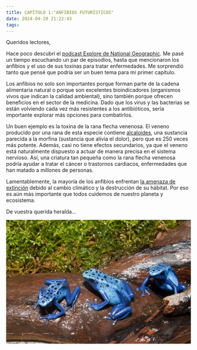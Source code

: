 ```yaml
---
title: CAPÍTULO 1:"ANFIBIOS FUTURÍSTICOS"
date: 2024-04-20 21:22:43
tags:
---
```


Queridos lectores,

Hace poco descubrí el [podcast Explore de National Geographic](https://teams.microsoft.com/l/message/48:notes/1712839694700?context=%7B%22contextType%22%3A%22chat%22%7D). Me pasé un tiempo escuchando un par de episodios, hasta que mencionaron los anfibios y el uso de sus toxinas para tratar enfermedades. Me sorprendió tanto que pensé que podría ser un buen tema para mi primer capítulo.

Los anfibios no solo son importantes porque forman parte de la cadena alimentaria natural o porque son excelentes bioindicadores (organismos vivos que indican la calidad ambiental), sino también porque ofrecen beneficios en el sector de la medicina. Dado que los virus y las bacterias se están volviendo cada vez más resistentes a los antibióticos, sería importante explorar más opciones para combatirlos.

Un buen ejemplo es la toxina de la rana flecha venenosa. El veneno producido por una rana de esta especie contiene [alcaloides](https://www.sciencedirect.com/science/article/abs/pii/0041010178900375), una sustancia parecida a la morfina (sustancia que alivia el dolor), pero que es 250 veces más potente. Además, casi no tiene efectos secundarios, ya que el veneno está naturalmente dispuesto a actuar de manera precisa en el sistema nervioso. Así, una criatura tan pequeña como la rana flecha venenosa podría ayudar a tratar el cáncer o trastornos cardiacos, enfermedades que han matado a millones de personas.

Lamentablemente, la mayoría de los anfibios enfrentan [la amenaza de extinción](https://www.washingtonpost.com/climate-environment/2023/10/04/frog-climate-amphibians-extinction/) debido al cambio climático y la destrucción de su hábitat. Por eso es aún más importante que todos cuidemos de nuestro planeta y ecosistema.

De vuestra querida heralda...


![ranas flechas venenosas](/images/azul.jpg)
